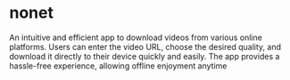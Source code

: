 # nonet
An intuitive and efficient app to download videos from various online platforms. Users can enter the video URL, choose the desired quality, and download it directly to their device quickly and easily. The app provides a hassle-free experience, allowing offline enjoyment anytime
